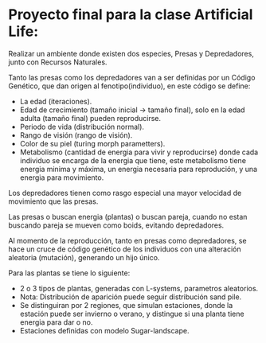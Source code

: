 # Proyecto final para la clase Artificial Life:

Realizar un ambiente donde existen dos especies, Presas y Depredadores, junto con Recursos Naturales.

Tanto las presas como los depredadores van a ser definidas por un Código Genético, que dan origen al fenotipo(individuo), en este código se define:
* La edad (iteraciones).
* Edad de crecimiento (tamaño inicial -> tamaño final), solo en la edad adulta (tamaño final) pueden reproducirse.
* Periodo de vida (distribución normal).
* Rango de visión (rango de visión).
* Color de su piel (turing morph parametters).
* Metabolismo (cantidad de energia para vivir y reproducirse) donde cada individuo se encarga de la energia que tiene, este metabolismo tiene energia minima y máxima, un energia necesaria para reprodución, y una energia para movimiento.

Los depredadores tienen como rasgo especial una mayor velocidad de movimiento que las presas.

Las presas o buscan energia (plantas) o buscan pareja, cuando no estan buscando pareja se mueven como boids, evitando depredadores.

Al momento de la reproducción, tanto en presas como depredadores, se hace un cruce de código genético de los individuos con una alteración aleatoria (mutación), generando un hijo único.

Para las plantas se tiene lo siguiente:
* 2 o 3 tipos de plantas, generadas con L-systems, parametros aleatorios.
* Nota: Distribución de aparición puede seguir distribución sand pile.
* Se distinguiran por 2 regiones, que simulan estaciones, donde la estación puede ser invierno o verano, y distingue si una planta tiene energia para dar o no. 
* Estaciones definidas con modelo Sugar-landscape.
